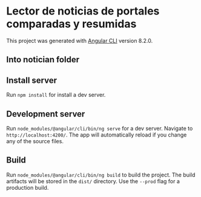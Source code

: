 # Lector de noticias de portales comparadas y resumidas

This project was generated with [Angular CLI](https://github.com/angular/angular-cli) version 8.2.0.

## Into notician folder

## Install server

Run `npm install` for install a dev server.

## Development server

Run `node_modules/@angular/cli/bin/ng serve` for a dev server. Navigate to `http://localhost:4200/`. The app will automatically reload if you change any of the source files.

## Build

Run `node_modules/@angular/cli/bin/ng build` to build the project. The build artifacts will be stored in the `dist/` directory. Use the `--prod` flag for a production build.

